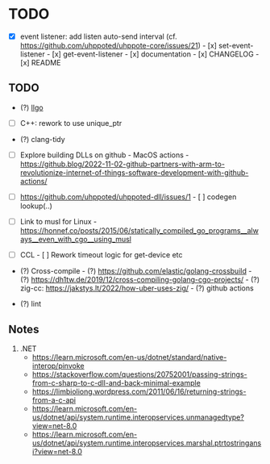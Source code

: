 # TODO

- [x] event listener: add listen auto-send interval (cf. https://github.com/uhppoted/uhppote-core/issues/21)
      - [x] set-event-listener
      - [x] get-event-listener
      - [x] documentation
      - [x] CHANGELOG
      - [x] README

## TODO

- (?) [llgo](https://github.com/goplus/llgo)
- [ ] C++: rework to use unique_ptr
- (?) clang-tidy

- [ ] Explore building DLLs on github
      - MacOS actions
      - https://github.blog/2022-11-02-github-partners-with-arm-to-revolutionize-internet-of-things-software-development-with-github-actions/

- [ ] https://github.com/uhppoted/uhppoted-dll/issues/1
      - [ ] codegen lookup(..)

- [ ] Link to musl for Linux
      - https://honnef.co/posts/2015/06/statically_compiled_go_programs__always__even_with_cgo__using_musl

- [ ] CCL
      - [ ] Rework timeout logic for get-device etc

- (?) Cross-compile
      - (?) https://github.com/elastic/golang-crossbuild
      - (?) https://dh1tw.de/2019/12/cross-compiling-golang-cgo-projects/
      - (?) zig-cc: https://jakstys.lt/2022/how-uber-uses-zig/
      - (?) github actions

- (?) lint

## Notes

1. .NET
    - https://learn.microsoft.com/en-us/dotnet/standard/native-interop/pinvoke
    - https://stackoverflow.com/questions/20752001/passing-strings-from-c-sharp-to-c-dll-and-back-minimal-example
    - https://limbioliong.wordpress.com/2011/06/16/returning-strings-from-a-c-api
    - https://learn.microsoft.com/en-us/dotnet/api/system.runtime.interopservices.unmanagedtype?view=net-8.0
    - https://learn.microsoft.com/en-us/dotnet/api/system.runtime.interopservices.marshal.ptrtostringansi?view=net-8.0


